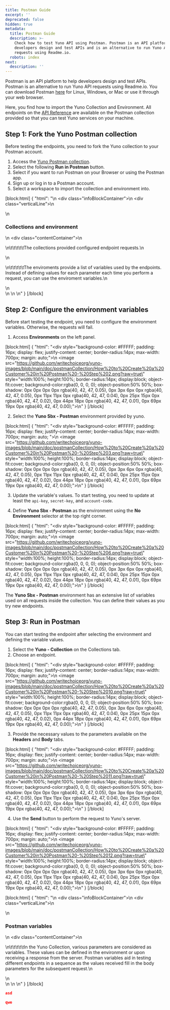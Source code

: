 ```yaml
---
title: Postman Guide
excerpt: ''
deprecated: false
hidden: true
metadata:
  title: Postman Guide
  description: >-
    Check how to test Yuno API using Postman. Postman is an API platform to help
    developers design and test APIs and is an alternative to run Yuno API
    requests using Readme.io.
  robots: index
next:
  description: ''
---
```

Postman is an API platform to help developers design and test APIs. Postman is an alternative to run Yuno API requests using Readme.io. You can download Postman [here](https://www.postman.com/downloads/) for Linux, Windows, or Mac or use it through your web browser.

Here, you find how to import the Yuno Collection and Environment. All endpoints on the [API Reference](ref:introduction)  are available on the Postman collection provided so that you can test Yuno services on your machine.

## Step 1: Fork the Yuno Postman collection

Before testing the endpoints, you need to fork the Yuno collection to your Postman account.

1. Access the [Yuno Postman collection](https://documenter.getpostman.com/view/21179596/2s9XxyRt9S#dba8efb6-f39d-430c-8e89-bf2000f3e28e).
2. Select the following **Run in Postman** button.
3. Select if you want to run Postman on your Browser or using the Postman app. 
4. Sign up or log in to a Postman account.
5. Select a workspace to import the collection and environment into. 

[block:html]
{
  "html": "<body>\n  <div class=\"infoBlockContainer\">\n    <div class=\"verticalLine\"></div>\n    <div>\n      <h3>Collections and environment</h3>\n      <div class=\"contentContainer\">\n        <p>\n\t\t\t\t\tThe collections provided configured endpoint requests.\n        </p>\n        <p>\n\t\t\t\t\tThe enviroments provide a list of variables used by the endpoints. Instead of defining values for each parameter each time you perform a request, you can use the enviroment variables.\n        </p>\n      </div>\n    </div>\n  </div>\n</body>"
}
[/block]


## Step 2: Configure the environment variables

Before start testing the endpoint, you need to configure the environment variables. Otherwise, the requests will fail.

1. Access **Environments** on the left panel.

[block:html]
{
  "html": "<div style=\"background-color: #FFFFF; padding: 16px; display: flex; justify-content: center; border-radius:14px; max-width: 700px; margin: auto;\">\n  <image src=\"https://github.com/writechoiceorg/yuno-images/blob/main/doc/postmanCollection/How%20to%20Create%20a%20Customer%20in%20Postman%20-%20Step%202.png?raw=true\" style=\"width:100%; height:100%; border-radius:14px; display:block; object-fit:cover; background-color:rgba(0, 0, 0, 0); object-position:50% 50%; box-shadow: 0px 0px 0px 0px rgba(40, 42, 47, 0.05), 0px 3px 6px 0px rgba(40, 42, 47, 0.05), 0px 11px 11px 0px rgba(40, 42, 47, 0.04), 0px 25px 15px 0px rgba(40, 42, 47, 0.02), 0px 44px 18px 0px rgba(40, 42, 47, 0.01), 0px 69px 19px 0px rgba(40, 42, 47, 0.00);\"></image>\n</div>"
}
[/block]


2. Select the **Yuno Sbx - Postman** environment provided by yuno.

[block:html]
{
  "html": "<div style=\"background-color: #FFFFF; padding: 16px; display: flex; justify-content: center; border-radius:14px; max-width: 700px; margin: auto; \">\n  <image src=\"https://github.com/writechoiceorg/yuno-images/blob/main/doc/postmanCollection/How%20to%20Create%20a%20Customer%20in%20Postman%20-%20Step%203.png?raw=true\" style=\"width:100%; height:100%; border-radius:14px; display:block; object-fit:cover; background-color:rgba(0, 0, 0, 0); object-position:50% 50%; box-shadow: 0px 0px 0px 0px rgba(40, 42, 47, 0.05), 0px 3px 6px 0px rgba(40, 42, 47, 0.05), 0px 11px 11px 0px rgba(40, 42, 47, 0.04), 0px 25px 15px 0px rgba(40, 42, 47, 0.02), 0px 44px 18px 0px rgba(40, 42, 47, 0.01), 0px 69px 19px 0px rgba(40, 42, 47, 0.00);\"></image>\n</div>"
}
[/block]


3. Update the variable's values. To start testing, you need to update at least the `api-key`, `secret-key`, and `account-code`.

4. Define **Yuno Sbx - Postman** as the environment using the **No Environment** selector at the top right corner.

[block:html]
{
  "html": "<div style=\"background-color: #FFFFF; padding: 16px; display: flex; justify-content: center; border-radius:14px; max-width: 700px; margin: auto;\">\n  <image src=\"https://github.com/writechoiceorg/yuno-images/blob/main/doc/postmanCollection/How%20to%20Create%20a%20Customer%20in%20Postman%20-%20Step%206.png?raw=true\" style=\"width:100%; height:100%; border-radius:14px; display:block; object-fit:cover; background-color:rgba(0, 0, 0, 0); object-position:50% 50%; box-shadow: 0px 0px 0px 0px rgba(40, 42, 47, 0.05), 0px 3px 6px 0px rgba(40, 42, 47, 0.05), 0px 11px 11px 0px rgba(40, 42, 47, 0.04), 0px 25px 15px 0px rgba(40, 42, 47, 0.02), 0px 44px 18px 0px rgba(40, 42, 47, 0.01), 0px 69px 19px 0px rgba(40, 42, 47, 0.00);\"></image>\n</div>"
}
[/block]


The **Yuno Sbx - Postman** environment has an extensive list of variables used on all requests inside the collection. You can define their values as you try new endpoints. 

## Step 3: Run in Postman

You can start testing the endpoint after selecting the environment and defining the variable values.

1. Select the **Yuno - Collection** on the Collections tab.
2. Choose an endpoint.

[block:html]
{
  "html": "<div style=\"background-color: #FFFFF; padding: 16px; display: flex; justify-content: center; border-radius:14px; max-width: 700px; margin: auto;\">\n  <image src=\"https://github.com/writechoiceorg/yuno-images/blob/main/doc/postmanCollection/How%20to%20Create%20a%20Customer%20in%20Postman%20-%20Step%2010.png?raw=true\" style=\"width:100%; height:100%; border-radius:14px; display:block; object-fit:cover; background-color:rgba(0, 0, 0, 0); object-position:50% 50%; box-shadow: 0px 0px 0px 0px rgba(40, 42, 47, 0.05), 0px 3px 6px 0px rgba(40, 42, 47, 0.05), 0px 11px 11px 0px rgba(40, 42, 47, 0.04), 0px 25px 15px 0px rgba(40, 42, 47, 0.02), 0px 44px 18px 0px rgba(40, 42, 47, 0.01), 0px 69px 19px 0px rgba(40, 42, 47, 0.00);\"></image>\n</div>"
}
[/block]


3. Provide the necessary values to the parameters available on the **Headers** and **Body** tabs.

[block:html]
{
  "html": "<div style=\"background-color: #FFFFF; padding: 16px; display: flex; justify-content: center; border-radius:14px; max-width: 700px; margin: auto;\">\n  <image src=\"https://github.com/writechoiceorg/yuno-images/blob/main/doc/postmanCollection/How%20to%20Create%20a%20Customer%20in%20Postman%20-%20Step%2011.png?raw=true\" style=\"width:100%; height:100%; border-radius:14px; display:block; object-fit:cover; background-color:rgba(0, 0, 0, 0); object-position:50% 50%; box-shadow: 0px 0px 0px 0px rgba(40, 42, 47, 0.05), 0px 3px 6px 0px rgba(40, 42, 47, 0.05), 0px 11px 11px 0px rgba(40, 42, 47, 0.04), 0px 25px 15px 0px rgba(40, 42, 47, 0.02), 0px 44px 18px 0px rgba(40, 42, 47, 0.01), 0px 69px 19px 0px rgba(40, 42, 47, 0.00);\"></image>\n</div>"
}
[/block]


4. Use the **Send** button to perform the request to Yuno's server.

[block:html]
{
  "html": "<div style=\"background-color: #FFFFF; padding: 16px; display: flex; justify-content: center; border-radius:14px; max-width: 700px; margin: auto;\">\n  <image src=\"https://github.com/writechoiceorg/yuno-images/blob/main/doc/postmanCollection/How%20to%20Create%20a%20Customer%20in%20Postman%20-%20Step%2012.png?raw=true\" style=\"width:100%; height:100%; border-radius:14px; display:block; object-fit:cover; background-color:rgba(0, 0, 0, 0); object-position:50% 50%; box-shadow: 0px 0px 0px 0px rgba(40, 42, 47, 0.05), 0px 3px 6px 0px rgba(40, 42, 47, 0.05), 0px 11px 11px 0px rgba(40, 42, 47, 0.04), 0px 25px 15px 0px rgba(40, 42, 47, 0.02), 0px 44px 18px 0px rgba(40, 42, 47, 0.01), 0px 69px 19px 0px rgba(40, 42, 47, 0.00);\"></image>\n</div>"
}
[/block]


[block:html]
{
  "html": "<body>\n  <div class=\"infoBlockContainer\">\n    <div class=\"verticalLine\"></div>\n    <div>\n      <h3>Postman variables</h3>\n      <div class=\"contentContainer\">\n        <p>\n\t\t\t\t\tIn the Yuno Collection, various parameters are considered as variables. These values can be defined in the environment or upon receiving a response from the server. Postman variables aid in testing different endpoints in a sequence as the values received fill in the body parameters for the subsequent request.\n        </p>\n      </div>\n    </div>\n  </div>\n</body>"
}
[/block]


```json
asd
```
```json
qwe
```